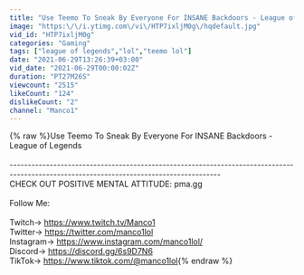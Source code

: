 ```yaml
---
title: "Use Teemo To Sneak By Everyone For INSANE Backdoors - League of Legends"
image: "https:\/\/i.ytimg.com\/vi\/HTP7ixljM0g\/hqdefault.jpg"
vid_id: "HTP7ixljM0g"
categories: "Gaming"
tags: ["league of legends","lol","teemo lol"]
date: "2021-06-29T13:26:39+03:00"
vid_date: "2021-06-29T00:00:02Z"
duration: "PT27M26S"
viewcount: "2515"
likeCount: "124"
dislikeCount: "2"
channel: "Manco1"
---
```

{% raw %}Use Teemo To Sneak By Everyone For INSANE Backdoors - League of Legends<br /><br />----------------------------------------------------------------------------------------------------------------------------------------<br />CHECK OUT POSITIVE MENTAL ATTITUDE: pma.gg<br /><br />Follow Me:<br /><br />Twitch→ <a rel="nofollow" target="blank" href="https://www.twitch.tv/Manco1">https://www.twitch.tv/Manco1</a><br />Twitter→ <a rel="nofollow" target="blank" href="https://twitter.com/manco1lol">https://twitter.com/manco1lol</a><br />Instagram→ <a rel="nofollow" target="blank" href="https://www.instagram.com/manco1lol/">https://www.instagram.com/manco1lol/</a><br />Discord→ <a rel="nofollow" target="blank" href="https://discord.gg/6s9D7N6">https://discord.gg/6s9D7N6</a><br />TikTok→ <a rel="nofollow" target="blank" href="https://www.tiktok.com/@manco1lol">https://www.tiktok.com/@manco1lol</a>{% endraw %}
